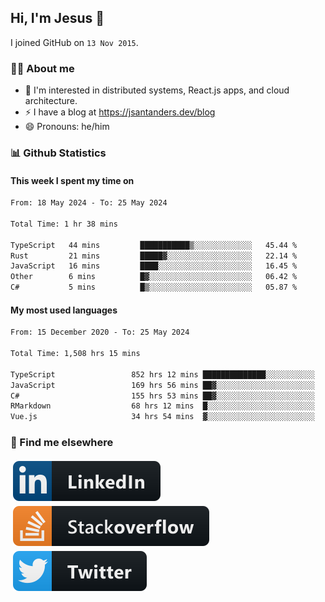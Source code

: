 ## Hi, I'm Jesus 👋

I joined GitHub on `13 Nov 2015`.

<!-- Talking about you -->

### 👨‍💻 About me

- 👦 I'm interested in distributed systems, React.js apps, and cloud architecture.
- ⚡️ I have a blog at <https://jsantanders.dev/blog>
- 😄 Pronouns: he/him

### 📊 Github Statistics

#### This week I spent my time on

<!--START_SECTION:weekly-->

```txt
From: 18 May 2024 - To: 25 May 2024

Total Time: 1 hr 38 mins

TypeScript   44 mins         ███████████▒░░░░░░░░░░░░░   45.44 %
Rust         21 mins         █████▓░░░░░░░░░░░░░░░░░░░   22.14 %
JavaScript   16 mins         ████░░░░░░░░░░░░░░░░░░░░░   16.45 %
Other        6 mins          █▓░░░░░░░░░░░░░░░░░░░░░░░   06.42 %
C#           5 mins          █▒░░░░░░░░░░░░░░░░░░░░░░░   05.87 %
```

<!--END_SECTION:weekly-->

#### My most used languages

<!--START_SECTION:alltime-->

```txt
From: 15 December 2020 - To: 25 May 2024

Total Time: 1,508 hrs 15 mins

TypeScript                 852 hrs 12 mins ██████████████░░░░░░░░░░░   56.50 %
JavaScript                 169 hrs 56 mins ██▓░░░░░░░░░░░░░░░░░░░░░░   11.27 %
C#                         155 hrs 53 mins ██▓░░░░░░░░░░░░░░░░░░░░░░   10.34 %
RMarkdown                  68 hrs 12 mins  █░░░░░░░░░░░░░░░░░░░░░░░░   04.52 %
Vue.js                     34 hrs 54 mins  ▓░░░░░░░░░░░░░░░░░░░░░░░░   02.31 %
```

<!--END_SECTION:alltime-->

### 📢 Find me elsewhere

<p>
  <a target="_blank" href="https://linkedin.com/in/jsantanders">
    <img src="https://github.com/jsantanders/jsantanders/blob/master/img/linkedin.svg" alt="LinkedIn" style="vertical-align:top; margin:4px">
  </a>
  
  <a target="_blank" href="https://stackoverflow.com/users/7318331/jesus-santander">
    <img src="https://github.com/jsantanders/jsantanders/blob/master/img/stackoverflow.svg" alt="StackOverflow" style="vertical-align:top; margin:4px">
  </a>
  
  <a target="_blank" href="http://twitter.com/jsantanders">
    <img src="https://github.com/jsantanders/jsantanders/blob/master/img/twitter.svg" alt="Twitter" style="vertical-align:top; margin:4px">
  </a>
</p>
